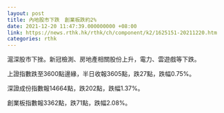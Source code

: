 ```yaml
---
layout: post
title: 內地股市下跌　創業板跌約2%
date: 2021-12-20 11:47:39.000000000 +08:00
link: https://news.rthk.hk/rthk/ch/component/k2/1625151-20211220.htm
categories: rthk
---
```


滬深股市下挫。新冠檢測、房地產相關股份上升，電力、雲遊戲等下跌。

上證指數跌至3600點邊緣，半日收報3605點，跌27點，跌幅0.75%。

深證成份指數報14664點，跌202點，跌幅1.37%。

創業板指數報3362點，跌71點，跌幅2.08%。

